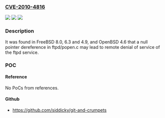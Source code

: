 ### [CVE-2010-4816](https://cve.mitre.org/cgi-bin/cvename.cgi?name=CVE-2010-4816)
![](https://img.shields.io/static/v1?label=Product&message=FreeBSD%20and%20OpenBSD%20ftpd%20service&color=blue)
![](https://img.shields.io/static/v1?label=Version&message=FreeBSD%208.0%2C%206.3%20and%204.9%2C%20OpenBSD%204.6%20&color=brightgreen)
![](https://img.shields.io/static/v1?label=Vulnerability&message=CWE-476&color=brightgreen)

### Description

It was found in FreeBSD 8.0, 6.3 and 4.9, and OpenBSD 4.6 that a null pointer dereference in ftpd/popen.c may lead to remote denial of service of the ftpd service.

### POC

#### Reference
No PoCs from references.

#### Github
- https://github.com/siddicky/git-and-crumpets

